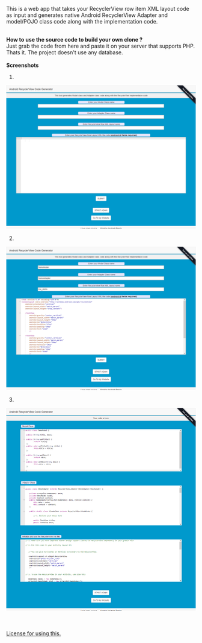 This is a web app that takes your RecyclerView row item XML layout code as input and generates native Android RecyclerView Adapter and model/POJO class code along with the implementation code.

<br>
<b>How to use the source code to build your own clone ?</b><br>
Just grab the code from here and paste it on your server that supports PHP. Thats it. The project doesn't use any database.
<br>

<br>
<b>Screenshots</b>
<br>

1. <br>
![Screenshot 1](https://github.com/Asutosh11/Android-RecyclerView-code-generator/blob/master/Screenshots/screen1.png "")

2. <br>
![Screenshot 2](https://github.com/Asutosh11/Android-RecyclerView-code-generator/blob/master/Screenshots/screen2.png "")

3. <br>
![Screenshot 3](https://github.com/Asutosh11/Android-RecyclerView-code-generator/blob/master/Screenshots/screen3.png "")

<br><br>
<a href = 'https://github.com/Asutosh11/Android-RecyclerView-code-generator/blob/master/License.md'>License for using this.</a>





